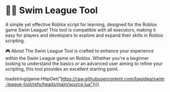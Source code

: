 # 🏊‍♂️ Swim League Tool

A simple yet effective Roblox script for learning, designed for the Roblox game Swim League! This tool is compatible with all executors, making it easy for players and developers to explore and expand their skills in Roblox scripting.

🎮 About
The Swim League Tool is crafted to enhance your experience within the Swim League game on Roblox. Whether you're a beginner looking to understand the basics or an advanced user aiming to refine your scripting, this tool provides an excellent starting point.

loadstring(game:HttpGet("https://raw.githubusercontent.com/bagidea/swim-league-tool/refs/heads/main/source.lua"))()
